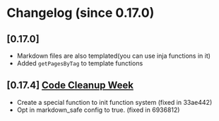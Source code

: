 # Changelog (since 0.17.0)

## [0.17.0]

- Markdown files are also templated(you can use inja functions in it)
- Added `getPagesByTag` to template functions

## [0.17.4] [Code Cleanup Week](https://github.com/Yrds/cppaper/issues/8)

- Create a special function to init function system (fixed in 33ae442)
- Opt in markdown_safe config to true. (fixed in 6936812)
